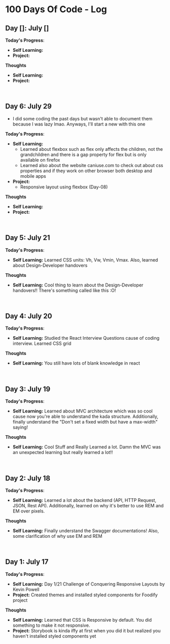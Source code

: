 # 100 Days Of Code - Log

## Day []: July []

**Today's Progress**: <br/>
- **Self Learning:** 
- **Project:** 

**Thoughts** <br/>
- **Self Learning:**
- **Project:** 

 <br/>

 ## Day 6: July 29
 - I did some coding the past days but wasn't able to document them because I was lazy lmao. Anyways, I'll start a new with this one

**Today's Progress**: <br/>
- **Self Learning:** 
    - Learned about flexbox such as flex only affects the children, not the grandchildren and there is a gap property for flex but is only available on firefox 
    - Learned also about the website caniuse.com to check out about css properties and if they work on other browser both desktop and mobile apps
- **Project:** 
    - Responsive layout using flexbox (Day-08)

**Thoughts** <br/>
- **Self Learning:**
- **Project:** 

 <br/>

## Day 5: July 21 

**Today's Progress**: <br/>
- **Self Learning:** Learned CSS units: Vh, Vw, Vmin, Vmax. Also, learned about Design-Developer handovers 

**Thoughts** <br/>
- **Self Learning:** Cool thing to learn about the Design-Developer handovers!! There's something called like this :O!
 <br/>

## Day 4: July 20 

**Today's Progress**: <br/>
- **Self Learning:** Studied the React Interview Questions cause of coding interview. Learned CSS grid

**Thoughts** <br/>
- **Self Learning:** You still have lots of blank knowledge in react
 <br/>

## Day 3: July 19 

**Today's Progress**: <br/>
- **Self Learning:** Learned about MVC architecture which was so cool cause now you're able to understand the kada structure. Additionally, finally understand the "Don't set a fixed width but have a max-width" saying! 

**Thoughts** <br/>
- **Self Learning:** Cool Stuff and Really Learned a lot. Damn the MVC was an unexpected learning but really learned a lot!!
 <br/>

## Day 2: July 18 

**Today's Progress**: <br/>
- **Self Learning:** Learned a lot about the backend (API, HTTP Request, JSON, Rest API). Additionally, learned on why it's better to use REM and EM over pixels.

**Thoughts** <br/>
- **Self Learning:** Finally understand the Swagger documentations! Also, some clarification of why use EM and REM
 <br/>
 
## Day 1: July 17 

**Today's Progress**: <br/>
- **Self Learning:** Day 1/21 Challenge of Conquering Responsive Layouts by Kevin Powell 
- **Project:** Created themes and installed styled components for Foodify project

**Thoughts** <br/>
- **Self Learning:** Learned that CSS is Responsive by default. You did something to make it not responsive.
- **Project:** Storybook is kinda iffy at first when you did it but realized you haven't installed styled components yet

